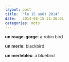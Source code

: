 ```yaml
---
layout: post
title:  "le 15 août 2014"
date:   2014-08-15 21:36:01
categories: mots
---
```


**un rouge-gorge**: a robin bird

**un merle**: blackbird

**un merlebleu**: a bluebird
